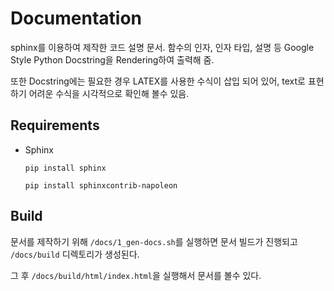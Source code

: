 # Documentation

sphinx를 이용하여 제작한 코드 설명 문서. 함수의 인자, 인자 타입, 설명 등 Google Style Python Docstring을 Rendering하여 출력해 줌.

또한 Docstring에는 필요한 경우 LATEX를 사용한 수식이 삽입 되어 있어, text로 표현하기 어려운 수식을 시각적으로 확인해 볼수 있음.

## Requirements

* Sphinx

    `pip install sphinx`

    `pip install sphinxcontrib-napoleon`

## Build

문서를 제작하기 위해 `/docs/1_gen-docs.sh`를 실행하면 문서 빌드가 진행되고 `/docs/build` 디렉토리가 생성된다.

그 후 `/docs/build/html/index.html`을 실행해서 문서를 볼수 있다.
